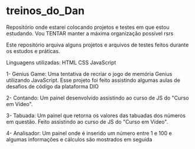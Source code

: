 # treinos_do_Dan
Repositório onde estarei colocando projetos e testes em que estou estudando. Vou TENTAR manter a máxima organização possível rsrs

Este repositório arquiva alguns projetos e arquivos de testes feitos durante os estudos e práticas.

Linguagens utilizadas:
HTML
CSS
JavaScript


1- Genius Game: Uma tentativa de recriar o jogo de memória Genius utilizando JavaScript. Esse projeto foi feito assistindo algumas aulas de desafios de código da plataforma DIO

2- Contando: Um painel desenvolvido assistindo ao curso de JS do "Curso em Vídeo".

3- Tabuada: Um painel que retorna os valores das tabuadas dos números em questão. Feito assistindo ao curso de JS do "Curso em Vídeo".

4- Analisador: Um painel onde é inserido um número entre 1 e 100 e algumas informações e cálculos são mostrados em seguida
